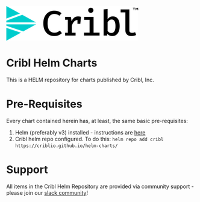![Cribl Logo](images/Cribl_Logo_Color_TM.png)
# Cribl Helm Charts

This is a HELM repository for charts published by Cribl, Inc. 

# Pre-Requisites

Every chart contained herein has, at least, the same basic pre-requisites:

1. Helm (preferably v3) installed - instructions are [here](https://helm.sh/docs/intro/install/)
1. Cribl helm repo configured. To do this:
	`helm repo add cribl https://criblio.github.io/helm-charts/`

# Support

All items in the Cribl Helm Repository are provided via community support - please join our [slack community](https://cribl.io/community/)!